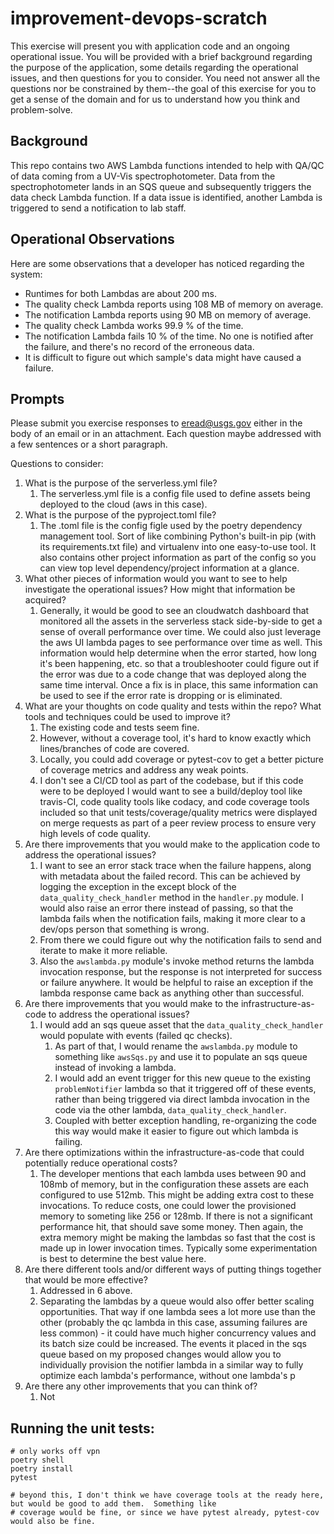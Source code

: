 # improvement-devops-scratch

This exercise will present you with application code and an ongoing operational issue.
You will be provided with a brief background regarding the purpose of the application,
some details regarding the operational issues, and then questions for you to consider.
You need not answer all the questions nor be constrained by them--the goal of this
exercise for you to get a sense of the domain and for us to understand how you think 
and problem-solve.

## Background

This repo contains two AWS Lambda functions intended to help with QA/QC of data coming
from a UV-Vis spectrophotometer. Data from the spectrophotometer lands in an SQS queue and
subsequently triggers the data check Lambda function. If a data issue is
identified, another Lambda is triggered to send a notification to lab staff.

## Operational Observations

Here are some observations that a developer has noticed regarding the system:

* Runtimes for both Lambdas are about 200 ms. 
* The quality check Lambda reports using 108 MB of memory on average.
* The notification Lambda reports using 90 MB on memory of average.
* The quality check Lambda works 99.9 % of the time.
* The notification Lambda fails 10 % of the time. No one is notified after the 
failure, and there's no record of the erroneous data.
* It is difficult to figure out which sample's data might have caused a failure.


## Prompts

Please submit you exercise responses to eread@usgs.gov either in the body of an email or in an attachment. Each 
question maybe addressed with a few sentences or a short paragraph.

Questions to consider:

1. What is the purpose of the serverless.yml file?
   1. The serverless.yml file is a config file used to define assets being deployed to the cloud (aws in this case).
2. What is the purpose of the pyproject.toml file?
   1. The .toml file is the config figle used by the poetry dependency management tool.  Sort of like combining Python's 
    built-in pip (with its requirements.txt file) and virtualenv into one easy-to-use tool. It also contains other project 
    information as part of the config so you can view top level dependency/project information at a glance.
3. What other pieces of information would you want to see to help investigate the operational issues? 
How might that information be acquired?
   1. Generally, it would be good to see an cloudwatch dashboard that monitored all the assets in the serverless stack side-by-side
     to get a sense of overall performance over time.  We could also just leverage the aws UI lambda pages to see performance
     over time as well.  This information would help determine when the error started, how long it's been happening, etc. so that 
     a troubleshooter could figure out if the error was due to a code change that was deployed along the same time interval. Once a fix
      is in place, this same information can be used to see if the error rate is dropping or is eliminated.
4. What are your thoughts on code quality and tests within the repo? What tools and techniques could be used to improve it?
   1. The existing code and tests seem fine.
   2. However, without a coverage tool, it's hard to know exactly which lines/branches of code are covered.
   3. Locally, you could add coverage or pytest-cov to get a better picture of coverage metrics and address any weak points.
   4. I don't see a CI/CD tool as part of the codebase, but if this code were to be deployed I would want to see a 
   build/deploy tool like travis-CI, code quality tools like codacy, and code coverage tools included so that unit tests/coverage/quality
   metrics were displayed on merge requests as part of a peer review process to ensure very high levels of code quality.
5. Are there improvements that you would make to the application code to address the operational issues?
   1. I want to see an error stack trace when the failure happens, along with metadata about the failed record. 
    This can be achieved by logging the exception in the except block of the `data_quality_check_handler` method in the 
    `handler.py` module.  I would also raise an error there instead of passing, so that the lambda fails when the notification
    fails, making it more clear to a dev/ops person that something is wrong.
   2. From there we could figure out why the notification fails to send and iterate to make it more reliable.
   3. Also the `awslambda.py` module's invoke method returns the lambda invocation response, but the response is not 
     interpreted for success or failure anywhere. It would be helpful to raise an exception if the lambda response came
     back as anything other than successful.
6. Are there improvements that you would make to the infrastructure-as-code to address the operational issues?
   1. I would add an sqs queue asset that the `data_quality_check_handler` would populate with events (failed qc checks).
      1. As part of that, I would rename the `awslambda.py` module to something like `awsSqs.py` and use it to populate
         an sqs queue instead of invoking a lambda.
      2. I would add an event trigger for this new queue to the existing `problemNotifier` lambda so that it triggered off
         of these events, rather than being triggered via direct lambda invocation in the code via the other lambda, `data_quality_check_handler`.
      3. Coupled with better exception handling, re-organizing the code this way would make it easier to figure out which 
         lambda is failing.
7. Are there optimizations within the infrastructure-as-code that could potentially reduce operational costs?
   1. The developer mentions that each lambda uses between 90 and 108mb of memory, but in the configuration these assets are 
      each configured to use 512mb.  This might be adding extra cost to these invocations. To reduce costs, one could lower
      the provisioned memory to someting like 256 or 128mb. If there is not a significant performance hit, that should save some money.
      Then again, the extra memory might be making the lambdas so fast that the cost is made up in lower invocation times. Typically some
      experimentation is best to determine the best value here.
8. Are there different tools and/or different ways of putting things together that would be more effective?
   1. Addressed in 6 above.
   2. Separating the lambdas by a queue would also offer better scaling opportunities.  That way if one lambda sees 
      a lot more use than the other (probably the qc lambda in this case, assuming failures are less common) - it could 
      have much higher concurrency values and its batch size could be increased.  The events it placed in the sqs queue 
      based on my proposed changes would allow you to individually provision the notifier lambda in a similar way to 
      fully optimize each lambda's performance, without one lambda's p
9. Are there any other improvements that you can think of?
   1. Not 

## Running the unit tests:
```shell
# only works off vpn
poetry shell
poetry install
pytest

# beyond this, I don't think we have coverage tools at the ready here, but would be good to add them.  Something like
# coverage would be fine, or since we have pytest already, pytest-cov would also be fine.
```
